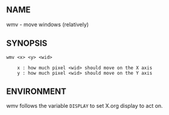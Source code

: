NAME
----
wmv - move windows (relatively)

SYNOPSIS
--------
    wmv <x> <y> <wid>

        x : how much pixel <wid> should move on the X axis
        y : how much pixel <wid> should move on the Y axis

ENVIRONMENT
-----------
wmv follows the variable `DISPLAY` to set X.org display to act on.
